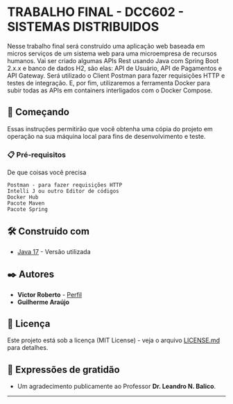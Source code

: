 # TRABALHO FINAL - DCC602 - SISTEMAS DISTRIBUIDOS 

Nesse trabalho final será construído uma aplicação web baseada em micros serviços de um sistema web para uma microempresa de recursos humanos. Vai ser criado algumas APIs Rest usando Java com Spring Boot 2.x.x e banco de dados H2, são elas: API de Usuário, API de Pagamentos e API Gateway. Será utilizado o Client Postman para fazer requisições HTTP e testes de integração. E, por fim, utilizaremos a ferramenta Docker para subir todas as APIs em containers interligados com o Docker Compose.

## 🚀 Começando

Essas instruções permitirão que você obtenha uma cópia do projeto em operação na sua máquina local para fins de desenvolvimento e teste.

### 📋 Pré-requisitos

De que coisas você precisa 

```
Postman - para fazer requisições HTTP
Intelli J ou outro Editor de códigos 
Docker Hub
Pacote Maven
Pacote Spring

```


## 🛠️ Construído com

* [Java 17](https://www.oracle.com/java/technologies/javase/jdk17-archive-downloads.html) - Versão utilizada

## ✒️ Autores

* **Victor Roberto** -  [Perfil](https://github.com/mandaver)
* **Guilherme Araújo**

## 📄 Licença

Este projeto está sob a licença (MIT License) - veja o arquivo [LICENSE.md](https://github.com/mandaver/Trabalho_Final_Sistemas/blob/main/LICENSE) para detalhes.

## 🎁 Expressões de gratidão

* Um agradecimento publicamente ao Professor **Dr. Leandro N. Balico**.

---
